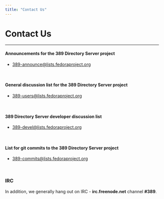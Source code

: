 ```yaml
---
title: "Contact Us"
---
```


# Contact Us
------------

#### Announcements for the 389 Directory Server project

- [389-announce@lists.fedoraproject.org](https://lists.fedoraproject.org/admin/lists/389-announce.lists.fedoraproject.org)

<br>

#### General discussion list for the 389 Directory Server project

- [389-users@lists.fedoraproject.org](https://lists.fedoraproject.org/admin/lists/389-users.lists.fedoraproject.org)

<br>

#### 389 Directory Server developer discussion list

- [389-devel@lists.fedoraproject.org](https://lists.fedoraproject.org/admin/lists/389-devel.lists.fedoraproject.org)
 
<br>
   
#### List for git commits to the 389 Directory Server project 

- [389-commits@lists.fedoraproject.org](https://lists.fedoraproject.org/admin/lists/389-commits.lists.fedoraproject.org)

<br>

### IRC

In addition, we generally hang out on IRC - **irc.freenode.net** channel **\#389**.
